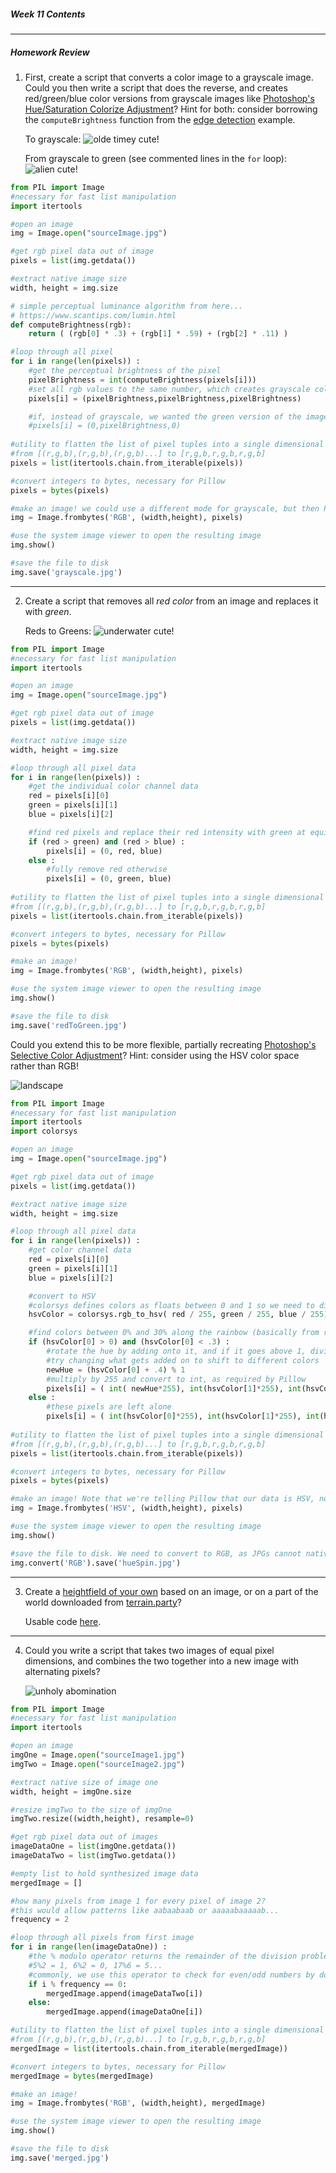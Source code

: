 ##### Week 11 Contents

-----

##### Homework Review

1. First, create a script that converts a color image to a grayscale image. Could you then write a script that does the reverse, and creates red/green/blue color versions from grayscale images like [Photoshop's Hue/Saturation Colorize Adjustment](https://helpx.adobe.com/photoshop-elements/using/adjusting-color-saturation-hue-vibrance.html#adjust_saturation_and_hue)? Hint for both: consider borrowing the `computeBrightness` function from the [edge detection](image.md) example. 

	To grayscale:
	![olde timey cute!](grayscale.jpg) 

	From grayscale to green (see commented lines in the `for` loop):
	![alien cute!](greenscale.jpg) 

```python
from PIL import Image
#necessary for fast list manipulation
import itertools

#open an image
img = Image.open("sourceImage.jpg")

#get rgb pixel data out of image
pixels = list(img.getdata())

#extract native image size
width, height = img.size

# simple perceptual luminance algorithm from here...
# https://www.scantips.com/lumin.html
def computeBrightness(rgb):
	return ( (rgb[0] * .3) + (rgb[1] * .59) + (rgb[2] * .11) )

#loop through all pixel
for i in range(len(pixels)) :
	#get the perceptual brightness of the pixel
	pixelBrightness = int(computeBrightness(pixels[i]))
	#set all rgb values to the same number, which creates grayscale colors
	pixels[i] = (pixelBrightness,pixelBrightness,pixelBrightness)

	#if, instead of grayscale, we wanted the green version of the image, we could just draw pixels with...
	#pixels[i] = (0,pixelBrightness,0)
	
#utility to flatten the list of pixel tuples into a single dimensional list
#from [(r,g,b),(r,g,b),(r,g,b)...] to [r,g,b,r,g,b,r,g,b]
pixels = list(itertools.chain.from_iterable(pixels))

#convert integers to bytes, necessary for Pillow
pixels = bytes(pixels)

#make an image! we could use a different mode for grayscale, but then Photoshop is weird... 
img = Image.frombytes('RGB', (width,height), pixels)

#use the system image viewer to open the resulting image
img.show()

#save the file to disk
img.save('grayscale.jpg')
```

-----

2. Create a script that removes all *red color* from an image and replaces it with *green*. 

	Reds to Greens:
	![underwater cute!](redToGreen.jpg) 

```python
from PIL import Image
#necessary for fast list manipulation
import itertools

#open an image
img = Image.open("sourceImage.jpg")

#get rgb pixel data out of image
pixels = list(img.getdata())

#extract native image size
width, height = img.size

#loop through all pixel data
for i in range(len(pixels)) :
	#get the individual color channel data
	red = pixels[i][0]
	green = pixels[i][1]
	blue = pixels[i][2]

	#find red pixels and replace their red intensity with green at equivalent brightness
	if (red > green) and (red > blue) :
		pixels[i] = (0, red, blue)
	else :	
		#fully remove red otherwise
		pixels[i] = (0, green, blue)
	
#utility to flatten the list of pixel tuples into a single dimensional list
#from [(r,g,b),(r,g,b),(r,g,b)...] to [r,g,b,r,g,b,r,g,b]
pixels = list(itertools.chain.from_iterable(pixels))

#convert integers to bytes, necessary for Pillow
pixels = bytes(pixels)

#make an image! 
img = Image.frombytes('RGB', (width,height), pixels)

#use the system image viewer to open the resulting image
img.show()

#save the file to disk
img.save('redToGreen.jpg')
```

Could you extend this to be more flexible, partially recreating [Photoshop's Selective Color Adjustment](https://photographypla.net/introduction-selective-color-adjustment/)? Hint: consider using the HSV color space rather than RGB!

![landscape](huespin.jpg)

```python
from PIL import Image
#necessary for fast list manipulation
import itertools
import colorsys

#open an image
img = Image.open("sourceImage.jpg")

#get rgb pixel data out of image
pixels = list(img.getdata())

#extract native image size
width, height = img.size

#loop through all pixel data
for i in range(len(pixels)) :
	#get color channel data
	red = pixels[i][0]
	green = pixels[i][1]
	blue = pixels[i][2]

	#convert to HSV
	#colorsys defines colors as floats between 0 and 1 so we need to divide by 255 to convert
	hsvColor = colorsys.rgb_to_hsv( red / 255, green / 255, blue / 255)

	#find colors between 0% and 30% along the rainbow (basically from red to yellow). This selects which colors are impacted.
	if (hsvColor[0] > 0) and (hsvColor[0] < .3) :
		#rotate the hue by adding onto it, and if it goes above 1, divide by 1 and take the remainder
		#try changing what gets added on to shift to different colors
		newHue = (hsvColor[0] + .4) % 1
		#multiply by 255 and convert to int, as required by Pillow
		pixels[i] = ( int( newHue*255), int(hsvColor[1]*255), int(hsvColor[2]*255) )
	else :
		#these pixels are left alone
		pixels[i] = ( int(hsvColor[0]*255), int(hsvColor[1]*255), int(hsvColor[2]*255) )
	
#utility to flatten the list of pixel tuples into a single dimensional list
#from [(r,g,b),(r,g,b),(r,g,b)...] to [r,g,b,r,g,b,r,g,b]
pixels = list(itertools.chain.from_iterable(pixels))

#convert integers to bytes, necessary for Pillow
pixels = bytes(pixels)

#make an image! Note that we're telling Pillow that our data is HSV, not RGB!
img = Image.frombytes('HSV', (width,height), pixels)

#use the system image viewer to open the resulting image
img.show()

#save the file to disk. We need to convert to RGB, as JPGs cannot natively contain HSV data.
img.convert('RGB').save('hueSpin.jpg')
```

-----

3. Create a [heightfield of your own](heightfield.md) based on an image, or on a part of the world downloaded from [terrain.party](http://terrain.party)? 
	
	Usable code [here](../week10/heightfield.md).

-----

4. Could you write a script that takes two images of equal pixel dimensions, and combines the two together into a new image with alternating pixels? 

	![unholy abomination](merged.jpg)

```python
from PIL import Image
#necessary for fast list manipulation
import itertools

#open an image
imgOne = Image.open("sourceImage1.jpg")
imgTwo = Image.open("sourceImage2.jpg")

#extract native size of image one 
width, height = imgOne.size

#resize imgTwo to the size of imgOne
imgTwo.resize((width,height), resample=0)

#get rgb pixel data out of images
imageDataOne = list(imgOne.getdata())
imageDataTwo = list(imgTwo.getdata())

#empty list to hold synthesized image data
mergedImage = []

#how many pixels from image 1 for every pixel of image 2?
#this would allow patterns like aabaabaab or aaaaabaaaaab...
frequency = 2

#loop through all pixels from first image
for i in range(len(imageDataOne)) :
	#the % modulo operator returns the remainder of the division problem
	#5%2 = 1, 6%2 = 0, 17%6 = 5...
	#commonly, we use this operator to check for even/odd numbers by doing n%2 == 0
	if i % frequency == 0:
		mergedImage.append(imageDataTwo[i])
	else:
		mergedImage.append(imageDataOne[i])

#utility to flatten the list of pixel tuples into a single dimensional list
#from [(r,g,b),(r,g,b),(r,g,b)...] to [r,g,b,r,g,b,r,g,b]
mergedImage = list(itertools.chain.from_iterable(mergedImage))

#convert integers to bytes, necessary for Pillow
mergedImage = bytes(mergedImage)

#make an image! 
img = Image.frombytes('RGB', (width,height), mergedImage)

#use the system image viewer to open the resulting image
img.show()

#save the file to disk
img.save('merged.jpg')
```